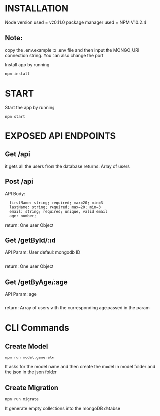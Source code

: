 # INSTALLATION
Node version used = v20.11.0
package manager used = NPM V10.2.4

## Note:
copy the .env.example to .env file and then input the MONGO_URI connection string. You can also change the port

Install app by running
```
npm install
```



# START
Start the app by running 
```
npm start
```

# EXPOSED API ENDPOINTS

## Get /api
it gets all the users from the database
returns: Array of users

## Post /api
API Body:

```
  firstName: string; required; max=20; min=3
  lastName: string; required; max=20; min=3
  email: string; required; unique, valid email
  age: number;
```
return: One user Object

## Get /getById/:id
API Param: User default mongodb ID
```
```
return: One user Object

## Get /getByAge/:age
API Param: age
```
```
return: Array of users with the curresponding age passed in the param

# CLI Commands

## Create Model
```
npm run model:generate
``` 
It asks for the model name and then create the model in model folder and the json in the json folder

## Create Migration
```
npm run migrate
```

It generate empty collections into the mongoDB databse